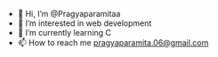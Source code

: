 - 👋 Hi, I’m @Pragyaparamitaa
- 👀 I’m interested in web development
- 🌱 I’m currently learning C
- 📫 How to reach me pragyaparamita.06@gmail.com

<!---
Pragyaparamitaa/Pragyaparamitaa is a ✨ special ✨ repository because its `README.md` (this file) appears on your GitHub profile.
You can click the Preview link to take a look at your changes.
--->
